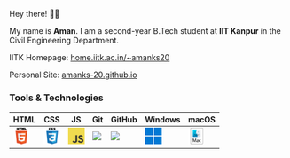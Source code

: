 <!-- <code><img height="60" src = "main.jpg"></code> -->

Hey there! 👋🏻

My name is **Aman**. 
I am a second-year B.Tech student at **IIT Kanpur** in the Civil Engineering Department.

IITK Homepage: [home.iitk.ac.in/~amanks20](https://home.iitk.ac.in/~amanks20/)

Personal Site: [amanks-20.github.io](https://amanks-20.github.io/)

### Tools & Technologies

| HTML                                                                                                                                   | CSS                                                                                                                                  | JS                                                                                                                                                 | Git                                                                             | GitHub                                                                                            | Windows                                                                                                                                      | macOS                                                                                                                                    |
| -------------------------------------------------------------------------------------------------------------------------------------- | ------------------------------------------------------------------------------------------------------------------------------------ | -------------------------------------------------------------------------------------------------------------------------------------------------- | ------------------------------------------------------------------------------- | ------------------------------------------------------------------------------------------------- | -------------------------------------------------------------------------------------------------------------------------------------------- | ---------------------------------------------------------------------------------------------------------------------------------------- |
| <img height="30" src="https://raw.githubusercontent.com/github/explore/80688e429a7d4ef2fca1e82350fe8e3517d3494d/topics/html/html.png"> | <img height="30" src="https://raw.githubusercontent.com/github/explore/80688e429a7d4ef2fca1e82350fe8e3517d3494d/topics/css/css.png"> | <img height="30" src="https://raw.githubusercontent.com/github/explore/80688e429a7d4ef2fca1e82350fe8e3517d3494d/topics/javascript/javascript.png"> | <img height="30" src="https://git-scm.com/images/logos/logomark-orange@2x.png"> | <img height="30" src="https://github.githubassets.com/images/modules/logos_page/GitHub-Mark.png"> | <img height="30" src="https://raw.githubusercontent.com/github/explore/379d49236d826364be968345e0a085d044108cff/topics/windows/windows.png"> | <img height="30" src="https://raw.githubusercontent.com/github/explore/80688e429a7d4ef2fca1e82350fe8e3517d3494d/topics/macos/macos.png"> |
